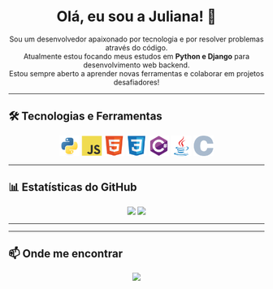 <h1 align="center">Olá, eu sou a Juliana! 👋</h1>
<p align="center">
  Sou um desenvolvedor apaixonado por tecnologia e por resolver problemas através do código. 
  <br/>
  Atualmente estou focando meus estudos em <strong>Python e Django</strong> para desenvolvimento web backend.
  <br/>
  Estou sempre aberto a aprender novas ferramentas e colaborar em projetos desafiadores!
</p>

---

## 🛠️ Tecnologias e Ferramentas

<p align="center">
  <img src="https://raw.githubusercontent.com/devicons/devicon/master/icons/python/python-original.svg" alt="Python" width="40" height="40"/>
  <img src="https://raw.githubusercontent.com/devicons/devicon/master/icons/javascript/javascript-original.svg" alt="JavaScript" width="40" height="40"/>
  <img src="https://raw.githubusercontent.com/devicons/devicon/master/icons/html5/html5-original.svg" alt="HTML5" width="40" height="40"/>
  <img src="https://raw.githubusercontent.com/devicons/devicon/master/icons/css3/css3-original.svg" alt="CSS3" width="40" height="40"/>
  <img src="https://raw.githubusercontent.com/devicons/devicon/master/icons/csharp/csharp-original.svg" alt="C#" width="40" height="40"/>
  <img src="https://raw.githubusercontent.com/devicons/devicon/master/icons/java/java-original.svg" alt="Java" width="40" height="40"/>
  <img src="https://raw.githubusercontent.com/devicons/devicon/master/icons/c/c-original.svg" alt="C" width="40" height="40"/>
</p>

---

## 📊 Estatísticas do GitHub

<p align="center">
  <img height="180em" src="https://github-readme-stats.vercel.app/api?username=Ju-sc&show_icons=true&theme=dracula&include_all_commits=true&count_private=true"/>
  <img height="180em" src="https://github-readme-stats.vercel.app/api/top-langs/?username=Ju-sc&layout=compact&langs_count=10&theme=dracula"/>
</p>

---

---

## 📫 Onde me encontrar

<p align="center">
  <a href="www.linkedin.com/in/julianalsleite" target="_blank">
    <img src="https://img.shields.io/badge/-LinkedIn-%230077B5?style=for-the-badge&logo=linkedin&logoColor=white" target="_blank">
  </a>
</p>
